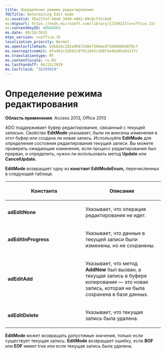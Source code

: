 ```yaml
---
title: Определение режима редактирования
TOCTitle: Determining Edit mode
ms:assetid: 45e21fa7-94e8-3449-e062-09cbcf15cba8
ms:mtpsurl: https://msdn.microsoft.com/library/JJ249215(v=office.15)
ms:contentKeyID: 48544563
ms.date: 09/18/2015
mtps_version: v=office.15
localization_priority: Normal
ms.openlocfilehash: b5b62bc282a99472d0e7399ee9f3dd9d0648f0c7
ms.sourcegitcommit: 8fe462c32b91c87911942c188f3445e85a54137c
ms.translationtype: MT
ms.contentlocale: ru-RU
ms.lasthandoff: 04/23/2019
ms.locfileid: "32293919"
---
```

# <a name="determining-edit-mode"></a>Определение режима редактирования


**Область применения**: Access 2013, Office 2013

ADO поддерживает буфер редактирования, связанный с текущей записью. Свойство **EditMode** указывает, были ли внесены изменения в этот буфер или создана ли новая запись. Используйте **EditMode** для определения состояния редактирования текущей записи. Вы можете проверить ожидающие изменения, если процесс редактирования был прерван, и определить, нужно ли использовать метод **Update** или **CancelUpdate.**

**EditMode** возвращает одну из **констант EditModeEnum,** перечисленных в следующей таблице.

<table>
<colgroup>
<col style="width: 50%" />
<col style="width: 50%" />
</colgroup>
<thead>
<tr class="header">
<th><p>Константа</p></th>
<th><p>Описание</p></th>
</tr>
</thead>
<tbody>
<tr class="odd">
<td><p><strong>adEditNone</strong></p></td>
<td><p>Указывает, что операция редактирования не идет.</p></td>
</tr>
<tr class="even">
<td><p><strong>adEditInProgress</strong></p></td>
<td><p>Указывает, что данные в текущей записи были изменены, но не сохранены.</p></td>
</tr>
<tr class="odd">
<td><p><strong>adEditAdd</strong></p></td>
<td><p>Указывает, что метод <strong>AddNew</strong> был вызван, а текущая запись в буфере копирования — это новая запись, которая не была сохранена в базе данных.</p></td>
</tr>
<tr class="even">
<td><p><strong>adEditDelete</strong></p></td>
<td><p>Указывает, что текущая запись была удалена.</p></td>
</tr>
</tbody>
</table>


**EditMode** может возвращать допустимые значения, только если существует текущая запись. **EditMode** возвращает ошибку, если **BOF** или **EOF** имеет true или если текущая запись была удалена. 

